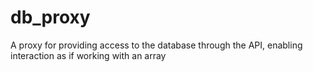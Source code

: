 # db_proxy
A proxy for providing access to the database through the API, enabling interaction as if working with an array
